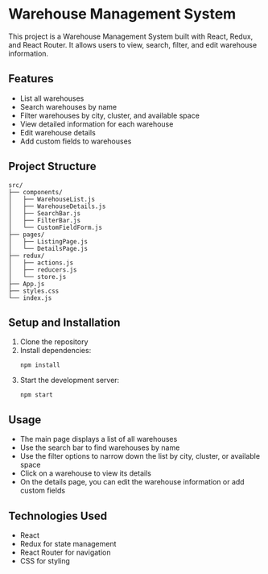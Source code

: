 
# Warehouse Management System

This project is a Warehouse Management System built with React, Redux, and React Router. It allows users to view, search, filter, and edit warehouse information.

## Features

- List all warehouses
- Search warehouses by name
- Filter warehouses by city, cluster, and available space
- View detailed information for each warehouse
- Edit warehouse details
- Add custom fields to warehouses

## Project Structure

```
src/
├── components/
│   ├── WarehouseList.js
│   ├── WarehouseDetails.js
│   ├── SearchBar.js
│   ├── FilterBar.js
│   └── CustomFieldForm.js
├── pages/
│   ├── ListingPage.js
│   └── DetailsPage.js
├── redux/
│   ├── actions.js
│   ├── reducers.js
│   └── store.js
├── App.js
├── styles.css
└── index.js
```

## Setup and Installation

1. Clone the repository
2. Install dependencies:
   ```
   npm install
   ```
3. Start the development server:
   ```
   npm start
   ```

## Usage

- The main page displays a list of all warehouses
- Use the search bar to find warehouses by name
- Use the filter options to narrow down the list by city, cluster, or available space
- Click on a warehouse to view its details
- On the details page, you can edit the warehouse information or add custom fields

## Technologies Used

- React
- Redux for state management
- React Router for navigation
- CSS for styling
